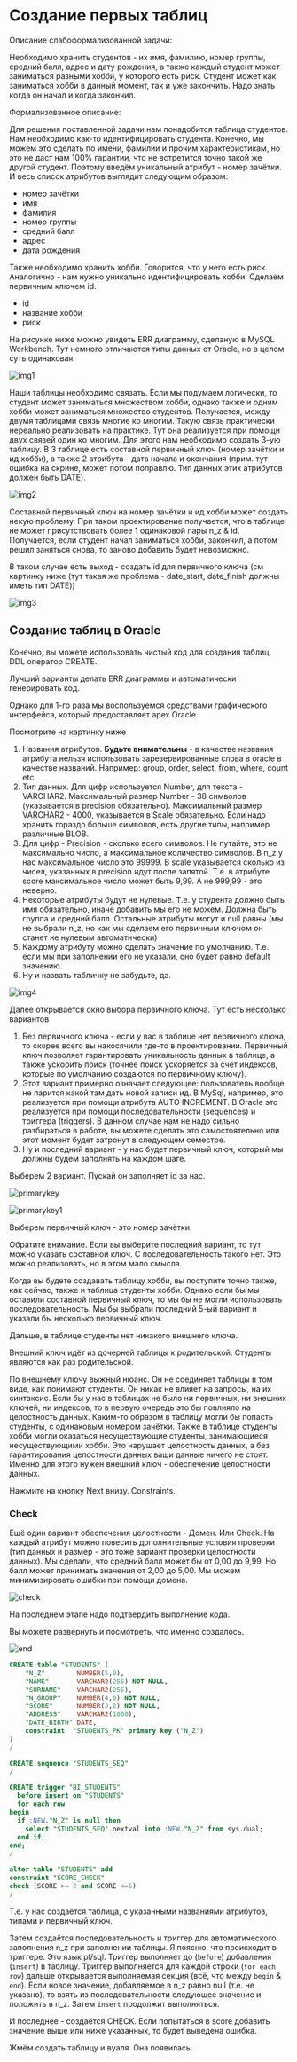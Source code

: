 # Создание первых таблиц

Описание слабоформализованной задачи:

Необходимо хранить студентов - их имя, фамилию, номер группы, средний балл, адрес и дату рождения, а также каждый студент может заниматься разными хобби, у которого есть риск. Студент может как заниматься хобби в данный момент, так и уже закончить. Надо знать когда он начал и когда закончил.

Формализованное описание:

Для решения поставленной задачи нам понадобится таблица студентов. Нам необходимо как-то идентифицировать студента. Конечно, мы можем это сделать по имени, фамилии и прочим характеристикам, но это не даст нам 100% гарантии, что не встретится точно такой же другой студент. Поэтому введём уникальный атрибут - номер зачётки. И весь список атрибутов выглядит следующим образом:

- номер зачётки
- имя
- фамилия
- номер группы
- средний балл
- адрес
- дата рождения

Также необходимо хранить хобби. Говорится, что у него есть риск. Аналогично - нам нужно уникально идентифицировать хобби. Сделаем первичным ключем id.

- id
- название хобби
- риск

На рисунке ниже можно увидеть ERR диаграмму, сделаную в MySQL Workbench. Тут немного отличаются типы данных от Oracle, но в целом суть одинаковая.

![img1](./img/2018-12-25_17-04-33.png)

Наши таблицы необходимо связать. Если мы подумаем логически, то студент может заниматься множеством хобби, однако также и одним хобби может заниматься множество студентов. Получается, между двумя таблицами связь многие ко многим. Такую связь практически нереально реализовать на практике. Тут она реализуется при помощи двух связей один ко многим. Для этого нам необходимо создать 3-ую таблицу. В 3 таблице есть составной первичный ключ (номер зачётки и ид хобби), а также 2 атрибута - дата начала и окончания (прим. тут ошибка на скрине, может потом поправлю. Тип данных этих атрибутов должен быть DATE).

![img2](./img/2018-12-25_17-15-33.png)

Составной первичный ключ на номер зачётки и ид хобби может создать некую проблему. При таком проектирование получается, что в таблице не может присутствовать более 1 одинаковой пары n_z & id. Получается, если студент начал заниматься хобби, закончил, а потом решил заняться снова, то заново добавить будет невозможно.

В таком случае есть выход - создать id для первичного ключа (см картинку ниже (тут такая же проблема - date_start, date_finish должны иметь тип DATE))

![img3](./img/2018-12-25_17-33-56.png)

## Создание таблиц в Oracle

Конечно, вы можете использовать чистый код для создания таблиц. DDL оператор CREATE.

Лучший варианты делать ERR диаграммы и автоматически генерировать код.

Однако для 1-го раза мы воспользуемся средствами графического интерфейса, который предоставляет apex Oracle.

Посмотрите на картинку ниже

1. Названия атрибутов. **Будьте внимательны** - в качестве названия атрибута нельзя использовать зарезервированные слова в oracle в качестве названий. Например: group, order, select, from, where, count etc.
2. Тип данных. Для цифр используется Number, для текста - VARCHAR2. Максимальный размер Number - 38 символов (указывается в precision обязательно). Максимальный размер VARCHAR2 - 4000, указывается в Scale обязательно. Если надо хранить гораздо больше символов, есть другие типы, например различные BLOB.
3. Для цифр - Precision - сколько всего символов. Не путайте, это не максимально число, а максимальное количество символов. В n_z у нас максимальное число это 99999. В scale указывается сколько из чисел, указанных в precision идут после запятой. Т.е. в атрибуте score максимальное число может быть 9,99. А не 999,99 - это неверно.
4. Некоторые атрибуты будут не нулевые. Т.е. у студента должно быть имя обязательно, иначе добавить мы его не можем. Должна быть группа и средний балл. Остальные атрибуты могут и null равны (мы не выбрали n_z, но как мы сделаем его первичным ключом он станет не нулевым автоматически)
5. Каждому атрибуту можно сделать значение по умолчанию. Т.е. если мы при заполнении его не указали, оно будет равно default значению.
6. Ну и назвать табличку не забудьте, да.

![img4](./img/2018-12-25_18-04-48.png)

Далее открывается окно выбора первичного ключа. Тут есть несколько вариантов

1. Без первичного ключа - если у вас в таблице нет первичного ключа, то скорее всего вы накосячили где-то в проектировании. Первичный ключ позволяет гарантировать уникальность данных в таблице, а также ускорить поиск (точнее поиск ускоряется за счёт индексов, которые по умолчанию создаются по первичному ключу).
2. Этот вариант примерно означает следующее: пользователь вообще не парится какой там дать новой записи ид. В MySql, например, это реализуется при помощи атрибута AUTO INCREMENT. В Oracle это реализуется при помощи последовательности (sequences) и триггера (triggers). В данном случае нам не надо сильно разбираться в работе, вы можете сделать это самостоятельно или этот момент будет затронут в следующем семестре.
3. Ну и последний вариант - у нас будет первичный ключ, который мы должны будем заполнять на каждом шаге.

Выберем 2 вариант. Пускай он заполняет id за нас.

![primarykey](./img/2018-12-25_18-08-30.png)

![primarykey1](./img/2018-12-25_18-19-14.png)

Выберем первичный ключ - это номер зачётки.

Обратите внимание. Если вы выберите последний вариант, то тут можно указать составной ключ. С последовательность такого нет. Это можно реализовать, но в этом мало смысла.

Когда вы будете создавать таблицу хобби, вы поступите точно также, как сейчас, также и таблица студенты хобби. Однако если бы мы оставили составной первичный ключ, то мы бы не могли использовать последовательность. Мы бы выбрали последний 5-ый вариант и указали бы несколько первичный ключ.

Дальше, в таблице студенты нет никакого внешнего ключа.

Внешний ключ идёт из дочерней таблицы к родительской. Студенты являются как раз родительской.

По внешнему ключу выжный нюанс. Он не соединяет таблицы в том виде, как понимают студенты. Он никак не влияет на запросы, на их синтаксис. Если бы у нас в таблицах не было ни первичных, ни внешних ключей, ни индексов, то в первую очередь это бы повлияло на целостность данных. Каким-то образом в таблицу могли бы попасть студенты, с одинаковым номером зачётки. Также в таблице студенты хобби могли оказаться несуществующие студенты, занимающиеся несуществующими хобби. Это нарушает целостность данных, а без гарантирования целостности данных ваши данные ничего не стоят. Именно для этого нужен внешний ключ - обеспечение целостности данных.

Нажмите на кнопку Next внизу. Constraints.

### Check

Ещё один вариант обеспечения целостности - Домен. Или Check. На каждый атрибут можно повесить дополнительные условия проверки (тип данных и размер - это тоже вариант проверки целостности данных). Мы сделали, что средний балл может бы от 0,00 до 9,99. Но балл может принимать значения от 2,00 до 5,00. Мы можем минимизировать ошибки при помощи домена.

![check](./img/2018-12-25_18-38-14.png)

На последнем этапе надо подтвердить выполнение кода.

Вы можете развернуть и посмотреть, что именно создалось.

![end](./img/2018-12-25_18-40-31.png)

```sql
CREATE table "STUDENTS" (
    "N_Z"        NUMBER(5,0),
    "NAME"       VARCHAR2(255) NOT NULL,
    "SURNAME"    VARCHAR2(255),
    "N_GROUP"    NUMBER(4,0) NOT NULL,
    "SCORE"      NUMBER(3,2) NOT NULL,
    "ADDRESS"    VARCHAR2(1000),
    "DATE_BIRTH" DATE,
    constraint  "STUDENTS_PK" primary key ("N_Z")
)
/

CREATE sequence "STUDENTS_SEQ"
/

CREATE trigger "BI_STUDENTS"
  before insert on "STUDENTS"
  for each row
begin
  if :NEW."N_Z" is null then
    select "STUDENTS_SEQ".nextval into :NEW."N_Z" from sys.dual;
  end if;
end;
/

alter table "STUDENTS" add
constraint "SCORE_CHECK"
check (SCORE >= 2 and SCORE <=5)
/
```

Т.е. у нас создаётся таблица, с указанными названиями атрибутов, типами и первичный ключ.

Затем создаётся последовательность и триггер для автоматического заполнения n_z при заполнении таблицы. Я поясню, что происходит в триггере. Это язык pl/sql. Триггер выполняет до (`before`) добавления (`insert`) в таблицу. Триггер выполняется для каждой строки (`for each row`) дальше открывается выполняемая секция (всё, что между `begin` & `end`). Если новое значение, добавляемое в n_z равно null (т.е. не указано), то взять из последовательности следующее значение и положить в n_z. Затем `insert` продолжит выполняться.

И последнее - создаётся CHECK. Если попытаться в score добавить значение выше или ниже указанных, то будет выведена ошибка.

Жмём создать таблицу и вуаля. Она появилась.
